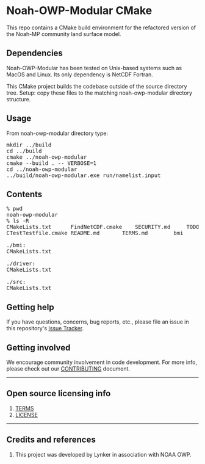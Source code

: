 # Noah-OWP-Modular CMake

This repo contains a CMake build environment for the refactored version of the Noah-MP community land surface model.

## Dependencies

Noah-OWP-Modular has been tested on Unix-based systems such as MacOS and Linux. Its only dependency is NetCDF Fortran.

This CMake project builds the codebase outside of the source directory tree.
Setup: copy these files to the matching noah-owp-modular directory structure.

## Usage
From noah-owp-modular directory type:
<pre>
mkdir ../build
cd ../build
cmake ../noah-owp-modular
cmake --build . -- VERBOSE=1
cd ../noah-owp-modular
../build/noah-owp-modular.exe run/namelist.input
</pre>
## Contents
<pre>
% pwd
noah-owp-modular
% ls -R
CMakeLists.txt		FindNetCDF.cmake	SECURITY.md		TODO			driver
CTestTestfile.cmake	README.md		TERMS.md		bmi			src

./bmi:
CMakeLists.txt

./driver:
CMakeLists.txt

./src:
CMakeLists.txt
</pre>
## Getting help

If you have questions, concerns, bug reports, etc., please file an issue in this repository's [Issue Tracker](https://github.com/NOAA-OWP/noah-owp-modular/issues).

## Getting involved

We encourage community involvement in code development. For more info, please check out our [CONTRIBUTING](CONTRIBUTING.md) document.


----

## Open source licensing info
1. [TERMS](TERMS.md)
2. [LICENSE](LICENSE)


----

## Credits and references

1. This project was developed by Lynker in association with NOAA OWP.
